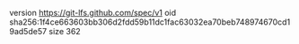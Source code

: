 version https://git-lfs.github.com/spec/v1
oid sha256:1f4ce663603bb306d2fdd59b11dc1fac63032ea70beb748974670cd19ad5de57
size 362
